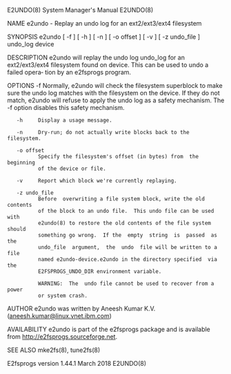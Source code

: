 E2UNDO(8)                  System Manager's Manual                  E2UNDO(8)

NAME
       e2undo - Replay an undo log for an ext2/ext3/ext4 filesystem

SYNOPSIS
       e2undo  [  -f  ]  [  -h ] [ -n ] [ -o offset ] [ -v ] [ -z undo_file ]
       undo_log device

DESCRIPTION
       e2undo will  replay  the  undo  log  undo_log  for  an  ext2/ext3/ext4
       filesystem  found on device.  This can be used to undo a failed opera‐
       tion by an e2fsprogs program.

OPTIONS
       -f     Normally, e2undo will check the filesystem superblock  to  make
              sure  the  undo  log matches with the filesystem on the device.
              If they do not match, e2undo will refuse to apply the undo  log
              as  a  safety  mechanism.   The  -f option disables this safety
              mechanism.

       -h     Display a usage message.

       -n     Dry-run; do not actually write blocks back to the filesystem.

       -o offset
              Specify the filesystem's offset (in bytes) from  the  beginning
              of the device or file.

       -v     Report which block we're currently replaying.

       -z undo_file
              Before  overwriting a file system block, write the old contents
              of the block to an undo file.  This undo file can be used  with
              e2undo(8) to restore the old contents of the file system should
              something go wrong.  If the  empty  string  is  passed  as  the
              undo_file  argument,  the  undo  file will be written to a file
              named e2undo-device.e2undo in the directory specified  via  the
              E2FSPROGS_UNDO_DIR environment variable.

              WARNING:  The  undo file cannot be used to recover from a power
              or system crash.

AUTHOR
       e2undo      was      written      by      Aneesh      Kumar       K.V.
       (aneesh.kumar@linux.vnet.ibm.com)

AVAILABILITY
       e2undo  is  part  of  the  e2fsprogs  package  and  is  available from
       http://e2fsprogs.sourceforge.net.

SEE ALSO
       mke2fs(8), tune2fs(8)

E2fsprogs version 1.44.1          March 2018                        E2UNDO(8)
